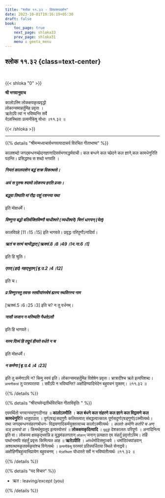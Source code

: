 ```yaml
---
title: "श्लोक ११.३२ - विश्वरूपदर्शन"
date: 2023-10-01T19:16:19+05:30
draft: false
book:
    toc_page: true
    next_page: shloka33
    prev_page: shloka31
    menu : geeta_menu
---
```




## श्लोक ११.३२ {class=text-center}

<br/>

{{< shloka  "0"  >}}

**श्री भगवानुवाच**

कालोऽस्मि लोकक्षयकृत्प्रवृद्धो  
लोकान्समाहर्तुमिह प्रवृत्तः ।    
ऋतेऽपि त्वां न भविष्यन्ति सर्वे  
येऽवस्थिताः प्रत्यनीकेषु योधाः ॥११.३२ ॥

{{< /shloka >}}

---


{{% details "श्रीमन्मध्वाचार्यभगवत्पादाचर्य विरचित  गीताभाष्य" %}}

कालशब्दो जगद्बन्धनच्छेदनज्ञानादिसर्वभगवद्धर्मवाची। 
कल बन्धने कल च्छेदने कल ज्ञाने,कल कामधेनुरिति पठन्ति। 
प्रसिद्धश्च स शब्दो भगवति । 
##### नियतं कालपाशेन बद्धं शक्र विकत्थसे। 
##### अयं स पुरुषः श्यामो लोकस्य हरति प्रजाः। 
##### बद्ध्वा तिष्ठति मां रौद्रः पशुं रशनया यथा 
इति मोक्षधर्मे। 
##### विष्णुना बद्धो बलिर्वक्तिविष्णौ चाधीश्वरे (त्र्यधीश्वरे)  चित्तं धारयन् (येत्) 
कालविग्रहे [11।15।15]  इति भागवते। 
प्रवृद्धः परिपूर्णोऽनादिर्वा। 
##### ऋतं च सत्यं चाभीद्धात् [ऋक्सं.8।8।49।1म.ना.6।1] 
इति हि श्रुतिः। 
##### एतत् (इदं) महद्भूतम् [बृ.उ.2।4।12] 
इति च।
##### प्र विष्णुरस्तु तवसः स्तवीयांस्त्वेषं ह्यस्य स्थविरस्य नाम 
[ऋक्सं.5।6।25।3] इति च? न तु वर्धनम्।
##### नासौ जजान न मरिष्यति नैधतेऽसौ 
इति हि भागवते। 
##### यस्य दिव्यं हि तद्रूपं हीयते वर्धते न च 
इति मोक्षधर्मे। 
##### न कर्मणा [बृ.उ.4।4।23] 
इति तु कर्मणाऽपि न? किमु स्वयं इति। 
लोकान्समाहर्तुमिह विशेषेण प्रवृत्तः। भ्रात्रादींश्च ऋते 
इत्यपिशब्दः। `प्रत्यनीकत्वं` तु परस्परतया । सर्वेऽपि न 
भविष्यन्ति? अक्षौहिण्यादिभेदेन बहुवचनं युक्तम्।  ॥११.३२ ॥

{{% /details %}}



{{% details "श्रीराघवेन्द्रतीर्थविरचित गीताविवृतिः " %}}

एवमर्थितो भगवान्स्वगुणादीनाह ॥ **कालोऽस्मौति** । 
**कल बंधने कल संहरणे कल ज्ञाने कल विद्वावणे कल कामधेनुरि**ति धातुपाठात्‌ ।
पूर्ण(षड्‌)सद्गुणैः कलितत्वात्‌ संबद्धत्वात्कालः 
पूर्णसदुणो(षड्गुणो)ऽस्मीत्यर्थः। 
तथा जगद्बन्धनसंहरणबोधन- विद्रावणादिकर्मयुक्तत्वाच्च 
कालोऽस्मीत्यर्थः ।
*कलतेः कर्मणि कर्तरि च अण्‌ घञ् प्रत्ययो वा* । 
किमर्थमुग्रलूप इत्यस्योत्तरं
॥ **लोकक्षयकृदित्यादि** । `पृवृद्धो` देशकालतः परिपूर्णः 
। अनादिनित्य इति वा। लोकस्य क्षयकृद्भवन्नि ह 
युद्धमंडलगतान्‌ `लोकान्`‌ जनान् प्रत्यक्षत एव 
संहर्तुं प्रवृत्तोऽस्मि। तर्हि पार्थानामपि संहर्तुं 
प्रवृत्तः किमित्यत आह
॥ **ऋतेऽपीति** । `अपि`र्धर्मादिसमुञ्चये । 
धर्मादिपंचपांडवान्‌ अश्वत्थामकृतवर्मकृपांश्च विनेत्यर्थः । 
`प्रत्यनीकेषु` परस्परं प्रतिस्पर्धितया स्थिते 
सेनाद्वये। अक्षौहिणीबहुत्वाभिप्रायेण बहुवचनम्‌ । 
`येऽवस्थिता` योधास्ते सर्वे न भविष्यंतीत्यर्थः ॥११.३२ ॥

{{% /details %}}



{{% details "पद विचार" %}}

- ऋत : leaving/except (you)

{{% /details %}}
